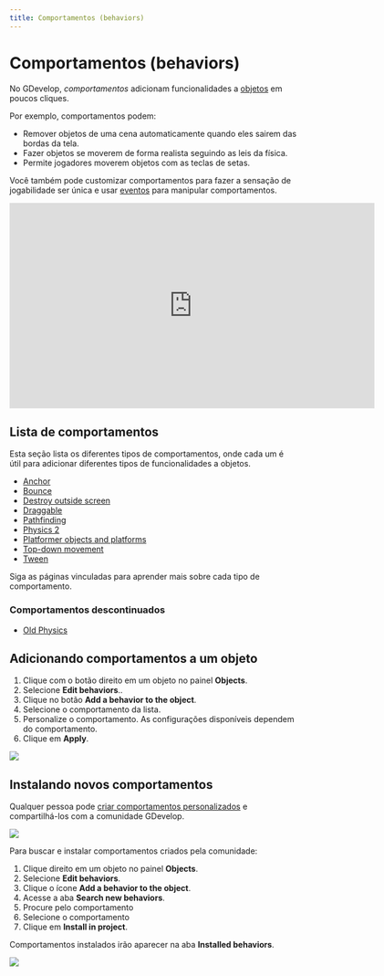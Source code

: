 ```yaml
---
title: Comportamentos (behaviors)
---
```

# Comportamentos (behaviors)

No GDevelop, _comportamentos_ adicionam funcionalidades a [objetos](/pt/gdevelop5/objects) em poucos cliques.

Por exemplo, comportamentos podem:

* Remover objetos de uma cena automaticamente quando eles sairem das bordas da tela.
* Fazer objetos se moverem de forma realista seguindo as leis da física.
* Permite jogadores moverem objetos com as teclas de setas.

Você também pode customizar comportamentos para fazer a sensação de jogabilidade ser única e usar [eventos](/gdevelop5/events) para manipular comportamentos.

<div class="align-center">
<iframe width="640" height="360" src="https://www.youtube.com/embed/-U8WFcpUmMg" frameborder="0" allow="accelerometer; autoplay; encrypted-media; gyroscope; picture-in-picture" allowfullscreen></iframe>
</div>

## Lista de comportamentos
Esta seção lista os diferentes tipos de comportamentos, onde cada um é útil para adicionar diferentes tipos de funcionalidades a objetos.

- [Anchor](/gdevelop5/behaviors/anchor)
- [Bounce](/gdevelop5/behaviors/bounce)
- [Destroy outside screen](/gdevelop5/behaviors/destroyoutside)
- [Draggable](/gdevelop5/behaviors/draggable)
- [Pathfinding](/gdevelop5/behaviors/pathfinding)
- [Physics 2](/gdevelop5/behaviors/physics2)
- [Platformer objects and platforms](/gdevelop5/behaviors/platformer)
- [Top-down movement](/gdevelop5/behaviors/topdown)
- [Tween](/gdevelop5/behaviors/tween)

Siga as páginas vinculadas para aprender mais sobre cada tipo de comportamento.

### Comportamentos descontinuados

- [Old Physics](/gdevelop5/behaviors/physics)

## Adicionando comportamentos a um objeto

1. Clique com o botão direito em um objeto no painel **Objects**.
2. Selecione **Edit behaviors**..
3. Clique no botão **Add a behavior to the object**.
4. Selecione o comportamento da lista.
5. Personalize o comportamento. As configurações disponíveis dependem do comportamento.
6. Clique em **Apply**.

![](/gdevelop5/behaviors-demo-create.gif)

## Instalando novos comportamentos

Qualquer pessoa pode [criar comportamentos personalizados](/gdevelop5/behaviors/events-based-behaviors) e compartilhá-los com a comunidade GDevelop.

![](/gdevelop5/search-new-behavior.png)

Para buscar e instalar comportamentos criados pela comunidade:

1. Clique direito em um objeto no painel **Objects**.
2. Selecione **Edit behaviors**.
4. Clique o ícone **Add a behavior to the object**.
5. Acesse a aba **Search new behaviors**.
6. Procure pelo comportamento
7. Selecione o comportamento
8. Clique em **Install in project**.

Comportamentos instalados irão aparecer na aba **Installed behaviors**.

![](/gdevelop5/behaviors-demo-find-new.gif)